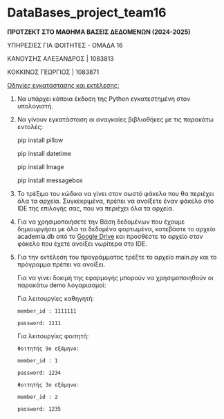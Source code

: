 # DataBases_project_team16

**ΠΡΟΤΖΕΚΤ ΣΤΟ ΜΑΘΗΜΑ ΒΑΣΕΙΣ ΔΕΔΟΜΕΝΩΝ (2024-2025)**

ΥΠΗΡΕΣΙΕΣ ΓΙΑ ΦΟΙΤΗΤΕΣ - ΟΜΑΔΑ 16

ΚΑΝΟΥΣΗΣ ΑΛΕΞΑΝΔΡΟΣ | 1083813

ΚΟΚΚΙΝΟΣ ΓΕΩΡΓΙΟΣ | 1083871

<ins>Οδηγίες εγκατάστασης και εκτέλεσης:</ins> 

1.	Να υπάρχει κάποια έκδοση της Python εγκατεστημένη στον υπολογιστή.

2.	Να γίνουν εγκατάσταση οι αναγκαίες βιβλιοθήκες με τις παρακάτω εντολές:

	pip install pillow

	pip install datetime

	pip install Image

	pip install messagebox

3.	To τρέξιμο του κώδικα να γίνει στον σωστό φάκελο που θα περιέχει όλα τα αρχεία. Συγκεκριμένα, πρέπει να ανοίξετε έναν φάκελο στο IDE της επιλογής σας, που να περιέχει όλα τα αρχεία.

4.	Για να χρησιμοποιήσετε την Βάση δεδομένων που έχουμε δημιουργήσει με όλα τα δεδομένα φορτωμένα, κατεβάστε το αρχείο academia.db από το [Google Drive](https://drive.google.com/drive/folders/14t3iYWmINEeDy4GtP4KpzJpK8wQP6uKD?usp=drive_link) και προσθέστε το αρχείο στον φάκελο που έχετε ανοίξει νωρίτερα στο IDE. 

5.	Για την εκτέλεση του προγράμματος τρέξτε το αρχείο main.py και το πρόγραμμα πρέπει να ανοίξει.
   
	Για να γίνει δοκιμή της εφαρμογής μπορούν να χρησιμοποιηθούν οι παρακάτω demo λογαριασμοί:

	Για λειτουργίες καθηγητή:

		member_id : 1111111

		password: 1111

	Για λειτουργίες φοιτητή:

		Φοιτητής 9ο εξάμηνο:

		member_id : 1

		password: 1234

		Φοιτητής 3ο εξάμηνο:

		member_id : 2

		password: 1235


	    
